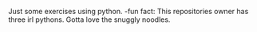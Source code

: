 Just some exercises using python. 
-fun fact: This repositories owner has three irl pythons. Gotta love the snuggly noodles.

